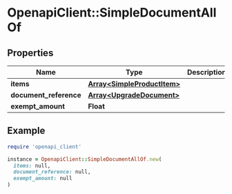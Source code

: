 # OpenapiClient::SimpleDocumentAllOf

## Properties

| Name | Type | Description | Notes |
| ---- | ---- | ----------- | ----- |
| **items** | [**Array&lt;SimpleProductItem&gt;**](SimpleProductItem.md) |  | [optional] |
| **document_reference** | [**Array&lt;UpgradeDocument&gt;**](UpgradeDocument.md) |  | [optional] |
| **exempt_amount** | **Float** |  | [optional] |

## Example

```ruby
require 'openapi_client'

instance = OpenapiClient::SimpleDocumentAllOf.new(
  items: null,
  document_reference: null,
  exempt_amount: null
)
```

